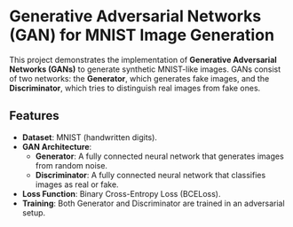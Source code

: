 # Generative Adversarial Networks (GAN) for MNIST Image Generation

This project demonstrates the implementation of **Generative Adversarial Networks (GANs)** to generate synthetic MNIST-like images. GANs consist of two networks: the **Generator**, which generates fake images, and the **Discriminator**, which tries to distinguish real images from fake ones.

## Features
- **Dataset**: MNIST (handwritten digits).
- **GAN Architecture**:
  - **Generator**: A fully connected neural network that generates images from random noise.
  - **Discriminator**: A fully connected neural network that classifies images as real or fake.
- **Loss Function**: Binary Cross-Entropy Loss (BCELoss).
- **Training**: Both Generator and Discriminator are trained in an adversarial setup.
